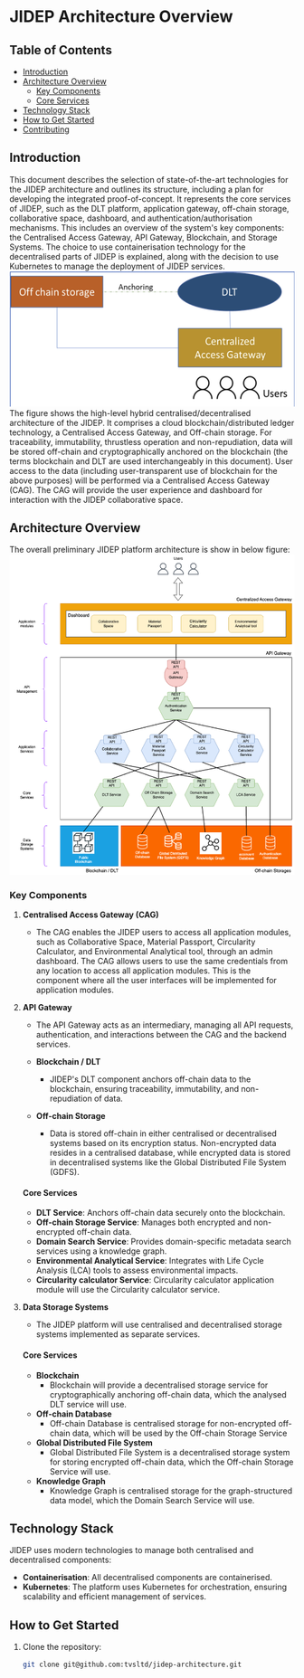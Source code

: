 # JIDEP Architecture Overview

## Table of Contents
- [Introduction](#introduction)
- [Architecture Overview](#architecture-overview)
  - [Key Components](#key-components)
  - [Core Services](#core-services)
- [Technology Stack](#technology-stack)
- [How to Get Started](#how-to-get-started)
- [Contributing](#contributing)

## Introduction
This document describes the selection of state-of-the-art technologies for the JIDEP architecture and outlines its structure, including a plan for developing the integrated proof-of-concept. It represents the core services of JIDEP, such as the DLT platform, application gateway, off-chain storage, collaborative space, dashboard, and authentication/authorisation mechanisms. This includes an overview of the system's key components: the Centralised Access Gateway, API Gateway, Blockchain, and Storage Systems. The choice to use containerisation technology for the decentralised parts of JIDEP is explained, along with the decision to use Kubernetes to manage the deployment of JIDEP services. </br>
![JIDEP hybrid centralised / decentralised architecture concept](src/img/off_chain_storage.png) </br>
The figure shows the high-level hybrid centralised/decentralised architecture of the JIDEP. It comprises a cloud blockchain/distributed ledger technology, a Centralised Access Gateway, and Off-chain storage. For traceability, immutability, thrustless operation and non-repudiation, data will be stored off-chain and cryptographically anchored on the blockchain (the terms blockchain and DLT are used interchangeably in this document). User access to the data (including user-transparent use of blockchain for the above purposes) will be performed via a Centralised Access Gateway (CAG). The CAG will provide the user experience and dashboard for interaction with the JIDEP collaborative space.

## Architecture Overview
The overall preliminary JIDEP platform architecture is show in below figure:
![High-Level architectural view of JIDEP platform’s components](src/img/high_level_architecture.png) </br>

### Key Components
1. **Centralised Access Gateway (CAG)** 
    - The CAG enables the JIDEP users to access all application modules, such as Collaborative Space, Material Passport, Circularity Calculator, and Environmental Analytical tool, through an admin dashboard. The CAG allows users to use the same credentials from any location to access all application modules. This is the component where all the user interfaces will be implemented for application modules.

2. **API Gateway**
     - The API Gateway acts as an intermediary, managing all API requests, authentication, and interactions between the CAG and the backend services.

    - **Blockchain / DLT**
        - JIDEP's DLT component anchors off-chain data to the blockchain, ensuring traceability, immutability, and non-repudiation of data.

    - **Off-chain Storage**
        - Data is stored off-chain in either centralised or decentralised systems based on its encryption status. Non-encrypted data resides in a centralised database, while encrypted data is stored in decentralised systems like the Global Distributed File System (GDFS).

    #### Core Services
     - **DLT Service**: Anchors off-chain data securely onto the blockchain.
     - **Off-chain Storage Service**: Manages both encrypted and non-encrypted off-chain data.
     - **Domain Search Service**: Provides domain-specific metadata search services using a knowledge graph.
     - **Environmental Analytical Service**: Integrates with Life Cycle Analysis (LCA) tools to assess environmental impacts.
     - **Circularity calculator Service**: Circularity calculator application module will use the Circularity calculator service.
   
3. **Data Storage Systems**
     - The JIDEP platform will use centralised and decentralised storage systems implemented as separate services.
    
    #### Core Services
    - **Blockchain**
        - Blockchain will provide a decentralised storage service for cryptographically anchoring off-chain data, which the analysed DLT service will use.
    - **Off-chain Database**
        - Off-chain Database is centralised storage for non-encrypted off-chain data, which will be used by the Off-chain Storage Service
    - **Global Distributed File System**
      - Global Distributed File System is a decentralised storage system for storing encrypted off-chain data, which the Off-chain Storage Service will use.
    - **Knowledge Graph**
        - Knowledge Graph is centralised storage for the graph-structured data model, which the Domain Search Service will use.

## Technology Stack
JIDEP uses modern technologies to manage both centralised and decentralised components:
- **Containerisation**: All decentralised components are containerised.
- **Kubernetes**: The platform uses Kubernetes for orchestration, ensuring scalability and efficient management of services.

## How to Get Started
1. Clone the repository:
   ```bash
   git clone git@github.com:tvsltd/jidep-architecture.git
